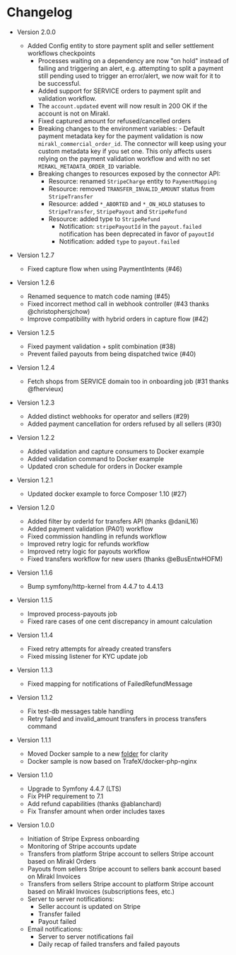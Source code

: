# Changelog

- Version 2.0.0
    - Added Config entity to store payment split and seller settlement workflows checkpoints
		- Processes waiting on a dependency are now "on hold" instead of failing and triggering an alert, e.g. attempting to split a payment still pending used to trigger an error/alert, we now wait for it to be successful.
		- Added support for SERVICE orders to payment split and validation workflow.
		- The `account.updated` event will now result in 200 OK if the account is not on Mirakl.
		- Fixed captured amount for refused/cancelled orders
		- Breaking changes to the environment variables:
				- Default payment metadata key for the payment validation is now `mirakl_commercial_order_id`. The connector will keep using your custom metadata key if you set one. This only affects users relying on the payment validation workflow and with no set `MIRAKL_METADATA_ORDER_ID` variable. 
		- Breaking changes to resources exposed by the connector API:
		    - Resource: renamed `StripeCharge` entity to `PaymentMapping`
		    - Resource: removed `TRANSFER_INVALID_AMOUNT` status from `StripeTransfer`
		    - Resource: added `*_ABORTED` and `*_ON_HOLD` statuses to `StripeTransfer`, `StripePayout` and `StripeRefund`
		    - Resource: added type to `StripeRefund`
				- Notification: `stripePayoutId` in the `payout.failed` notification has been deprecated in favor of `payoutId`
				- Notification: added `type` to `payout.failed`

- Version 1.2.7
    - Fixed capture flow when using PaymentIntents (#46)

- Version 1.2.6
    - Renamed sequence to match code naming (#45)
    - Fixed incorrect method call in webhook controller (#43 thanks @christophersjchow)
    - Improve compatibility with hybrid orders in capture flow (#42)

- Version 1.2.5
    - Fixed payment validation + split combination (#38)
    - Prevent failed payouts from being dispatched twice (#40)

- Version 1.2.4
    - Fetch shops from SERVICE domain too in onboarding job (#31 thanks @fhervieux)

- Version 1.2.3
    - Added distinct webhooks for operator and sellers (#29)
    - Added payment cancellation for orders refused by all sellers (#30)

- Version 1.2.2
    - Added validation and capture consumers to Docker example
    - Added validation command to Docker example
    - Updated cron schedule for orders in Docker example

- Version 1.2.1
    - Updated docker example to force Composer 1.10 (#27)

- Version 1.2.0
    - Added filter by orderId for transfers API (thanks @daniL16)
    - Added payment validation (PA01) workflow
    - Fixed commission handling in refunds workflow
    - Improved retry logic for refunds workflow
    - Improved retry logic for payouts workflow
    - Fixed transfers workflow for new users (thanks @eBusEntwHOFM)

- Version 1.1.6
    - Bump symfony/http-kernel from 4.4.7 to 4.4.13

- Version 1.1.5
    - Improved process-payouts job
    - Fixed rare cases of one cent discrepancy in amount calculation

- Version 1.1.4
    - Fixed retry attempts for already created transfers
    - Fixed missing listener for KYC update job

- Version 1.1.3
    - Fixed mapping for notifications of FailedRefundMessage

- Version 1.1.2
    - Fix test-db messages table handling
    - Retry failed and invalid_amount transfers in process transfers command

- Version 1.1.1
    - Moved Docker sample to a new [folder](examples/docker) for clarity
    - Docker sample is now based on TrafeX/docker-php-nginx

- Version 1.1.0
    - Upgrade to Symfony 4.4.7 (LTS)
    - Fix PHP requirement to 7.1
    - Add refund capabilities (thanks @ablanchard)
    - Fix Transfer amount when order includes taxes

- Version 1.0.0
    - Initiation of Stripe Express onboarding
    - Monitoring of Stripe accounts update
    - Transfers from platform Stripe account to sellers Stripe account based on Mirakl Orders
    - Payouts from sellers Stripe account to sellers bank account based on Mirakl Invoices
    - Transfers from sellers Stripe account to platform Stripe account based on Mirakl Invoices (subscriptions fees, etc.)
    - Server to server notifications:
        - Seller account is updated on Stripe
        - Transfer failed
        - Payout failed
    - Email notifications:
        - Server to server notifications fail
        - Daily recap of failed transfers and failed payouts
